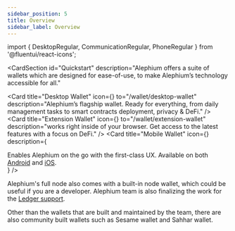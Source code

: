 ```yaml
---
sidebar_position: 5
title: Overview
sidebar_label: Overview
---
```


import {
DesktopRegular,
CommunicationRegular,
PhoneRegular
} from '@fluentui/react-icons';

\<CardSection
id="Quickstart"
description="Alephium offers a suite of wallets which are designed for ease-of-use, to make Alephium’s technology accessible for all."

>

\<Card
title="Desktop Wallet"
icon={<DesktopRegular />}
to="/wallet/desktop-wallet"
description="Alephium’s flagship wallet. Ready for everything,
from daily management tasks to smart contracts deployment, privacy & DeFi."
/>
\<Card
title="Extension Wallet"
icon={<CommunicationRegular />}
to="/wallet/extension-wallet"
description="works right inside of your browser. Get access to the
latest features with a focus on DeFi."
/>
\<Card
title="Mobile Wallet"
icon={<PhoneRegular />}
description={<div>Enables Alephium on the go with the first-class UX. Available on both <a href="https://play.google.com/store/apps/details?id=org.alephium.wallet">Android</a> and <a href="https://apps.apple.com/us/app/alephium-wallet/id6469043072">iOS</a>.</div>
    }
  />
</CardSection>

Alephium's full node also comes with a built-in node
wallet, which could be useful if you are a
developer. Alephium team is also finalizing the work for the
[Ledger support](/wallet/ledger).

Other than the wallets that are built and maintained by the team,
there are also community built wallets such as Sesame
wallet and Sahhar
wallet.
